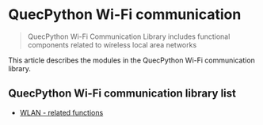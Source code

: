 # QuecPython Wi-Fi communication

> QuecPython Wi-Fi Communication Library includes functional components related to wireless local area networks

This article describes the modules in the QuecPython Wi-Fi communication library.

## QuecPython Wi-Fi communication library list

- [WLAN - related functions](./WLAN.md)